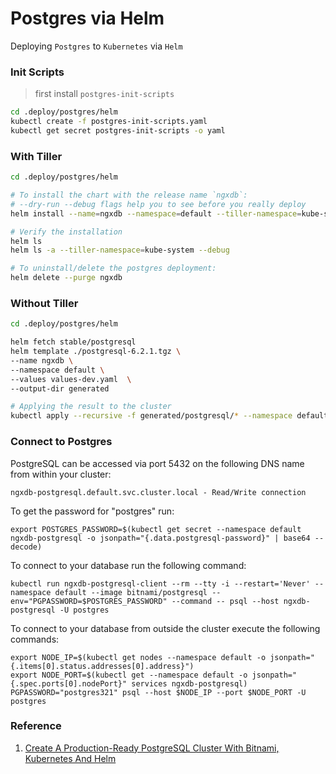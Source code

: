 # Postgres via Helm

Deploying `Postgres` to `Kubernetes` via `Helm`

### Init Scripts

> first install `postgres-init-scripts`

```bash
cd .deploy/postgres/helm
kubectl create -f postgres-init-scripts.yaml
kubectl get secret postgres-init-scripts -o yaml
```

### With Tiller

```bash
cd .deploy/postgres/helm

# To install the chart with the release name `ngxdb`:
# --dry-run --debug flags help you to see before you really deploy
helm install --name=ngxdb --namespace=default --tiller-namespace=kube-system -f  values-dev.yaml stable/postgresql

# Verify the installation
helm ls
helm ls -a --tiller-namespace=kube-system --debug

# To uninstall/delete the postgres deployment:
helm delete --purge ngxdb
```

### Without Tiller

```bash
cd .deploy/postgres/helm

helm fetch stable/postgresql
helm template ./postgresql-6.2.1.tgz \
--name ngxdb \
--namespace default \
--values values-dev.yaml  \
--output-dir generated

# Applying the result to the cluster
kubectl apply --recursive -f generated/postgresql/* --namespace default
```

### Connect to Postgres

PostgreSQL can be accessed via port 5432 on the following DNS name from within your cluster:

    ngxdb-postgresql.default.svc.cluster.local - Read/Write connection

To get the password for "postgres" run:

    export POSTGRES_PASSWORD=$(kubectl get secret --namespace default ngxdb-postgresql -o jsonpath="{.data.postgresql-password}" | base64 --decode)

To connect to your database run the following command:

    kubectl run ngxdb-postgresql-client --rm --tty -i --restart='Never' --namespace default --image bitnami/postgresql --env="PGPASSWORD=$POSTGRES_PASSWORD" --command -- psql --host ngxdb-postgresql -U postgres

To connect to your database from outside the cluster execute the following commands:

    export NODE_IP=$(kubectl get nodes --namespace default -o jsonpath="{.items[0].status.addresses[0].address}")
    export NODE_PORT=$(kubectl get --namespace default -o jsonpath="{.spec.ports[0].nodePort}" services ngxdb-postgresql)
    PGPASSWORD="postgres321" psql --host $NODE_IP --port $NODE_PORT -U postgres

### Reference

1. [Create A Production-Ready PostgreSQL Cluster With Bitnami, Kubernetes And Helm](https://engineering.bitnami.com/articles/create-a-production-ready-postgresql-cluster-bitnami-kubernetes-and-helm.html)
